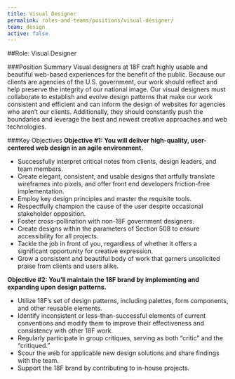 ```yaml
---
title: Visual Designer
permalink: roles-and-teams/positions/visual-designer/
team: design
active: false
---
```


##Role: Visual Designer

###Position Summary
Visual designers at 18F craft highly usable and beautiful web-based experiences for the benefit of the public. Because our clients are agencies of the U.S. government, our work should reflect and help preserve the integrity of our national image. Our visual designers must collaborate to establish and evolve design patterns that make our work consistent and efficient and can inform the design of websites for agencies who aren’t our clients. Additionally, they should constantly push the boundaries and leverage the best and newest creative approaches and web technologies.

###Key Objectives
**Objective #1: You will deliver high-quality, user-centered web design in an agile environment.**
- Successfully interpret critical notes from clients, design leaders, and team members.
- Create elegant, consistent, and usable designs that artfully translate wireframes into pixels, and offer front end developers friction-free implementation.
- Employ key design principles and master the requisite tools.
- Respectfully champion the cause of the user despite occasional stakeholder opposition.
- Foster cross-pollination with non-18F government designers.
- Create designs within the parameters of Section 508 to ensure accessibility for all projects.
- Tackle the job in front of you, regardless of whether it offers a significant opportunity for creative expression.
- Grow a consistent and beautiful body of work that garners unsolicited praise from clients and users alike.

**Objective #2: You’ll maintain the 18F brand by implementing and expanding upon design patterns.**
- Utilize 18F’s set of design patterns, including palettes, form components, and other reusable elements.
- Identify inconsistent or less-than-successful elements of current conventions and modify them to improve their effectiveness and consistency with other 18F work.
- Regularly participate in group critiques, serving as both “critic” and the “critiqued.”
- Scour the web for applicable new design solutions and share findings with the team.
- Support the 18F brand by contributing to in-house projects.
